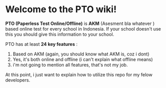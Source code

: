 # Welcome to the PTO wiki!

**PTO (Paperless Test Online/Offline)** is **AKM** (Asesment bla whatever ) based online test for every school in Indonesia. If your school doesn't use this you should give this information to your school.

PTO has at least **24 key features** :
1. Based on AKM (again, you should know what AKM is, coz i dont)
2. Yes, it's both online and offline (i can't explain what offline means)
3. i'm not going to mention all features, that's not my job.

At this point, i just want to explain how to utilize this repo for my felow developers.

